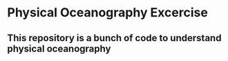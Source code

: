 # Physical Oceanography Excercise 

## This repository is a bunch of code to understand physical oceanography
